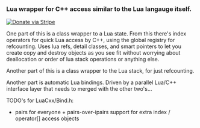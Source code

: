 ### Lua wrapper for C++ access similar to the Lua langauge itself.

[![Donate via Stripe](https://img.shields.io/badge/Donate-Stripe-green.svg)](https://buy.stripe.com/00gbJZ0OdcNs9zi288)<br>

One part of this is a class wrapper to a Lua state.  From this there's index operators for quick Lua access by C++, using the global registry for refcounting.
Uses lua refs, detail classes, and smart pointers to let you create copy and destroy objects as you see fit without worrying about deallocation or order of lua stack operations or anything else. 

Another part of this is a class wrapper to the Lua stack, for just refcounting.

Another part is automatic Lua bindings.  Driven by a parallel Lua/C++ interface layer that needs to merged with the other two's...

TODO's for LuaCxx/Bind.h:
- pairs for everyone + pairs-over-ipairs support for extra index / operator[] access objects
